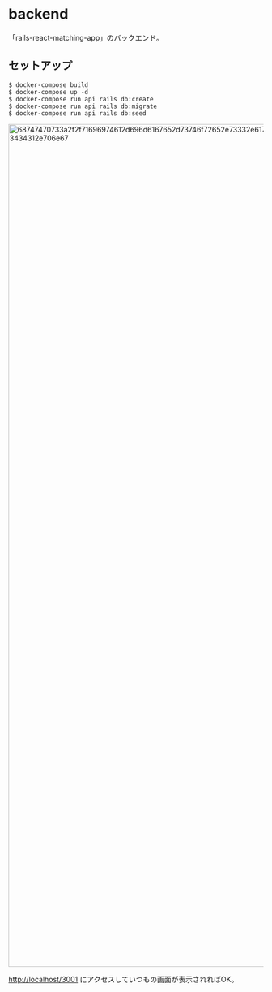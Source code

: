 # backend

「rails-react-matching-app」のバックエンド。

## セットアップ

```
$ docker-compose build
$ docker-compose up -d
$ docker-compose run api rails db:create
$ docker-compose run api rails db:migrate
$ docker-compose run api rails db:seed
```

<img width="1661" alt="68747470733a2f2f71696974612d696d6167652d73746f72652e73332e61702d6e6f727468656173742d312e616d617a6f6e6177732e636f6d2f302f3638383835342f66356634346336302d613762652d346633342d616438652d3035646466613135373434312e706e67" src="https://user-images.githubusercontent.com/51913879/119179994-9c096480-baaa-11eb-9290-e366c4f6c55f.png">

[http://localhost/3001](http://localhost/3001) にアクセスしていつもの画面が表示されればOK。
